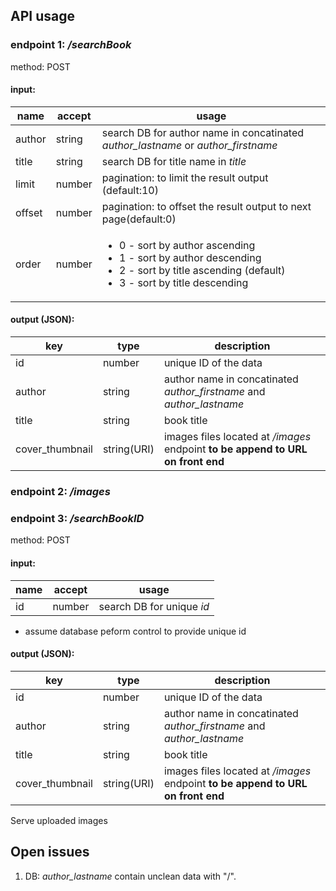 ## API usage

### endpoint 1: _/searchBook_
method: POST

#### input:
|name|accept|usage|
|---|---|---|
|author|string|search DB for author name in concatinated *author_lastname* or *author_firstname*|
|title|string|search DB for title name in *title*|
|limit|number|pagination: to limit the result output (default:10)|
|offset|number|pagination: to offset the result output to next page(default:0)|
|order|number|<ul><li>0 - sort by author ascending</li><li>1 - sort by author descending</li><li>2 - sort by title ascending (default)</li><li>3 - sort by title descending</li></ul>|

#### output (JSON):
|key|type|description|
|---|---|---|
|id|number|unique ID of the data|
|author|string|author name in concatinated *author_firstname* and *author_lastname* |
|title|string| book title|
|cover_thumbnail|string(URI)| images files located at _/images_ endpoint **to be append to URL on front end**|

### endpoint 2: _/images_

### endpoint 3: _/searchBookID_
method: POST

#### input:
|name|accept|usage|
|---|---|---|
|id|number|search DB for unique *id* |
* assume database peform control to provide unique id

#### output (JSON):
|key|type|description|
|---|---|---|
|id|number|unique ID of the data|
|author|string|author name in concatinated *author_firstname* and *author_lastname* |
|title|string| book title|
|cover_thumbnail|string(URI)| images files located at _/images_ endpoint **to be append to URL on front end**|

Serve uploaded images

## Open issues
1. DB: *author_lastname* contain unclean data with "/".